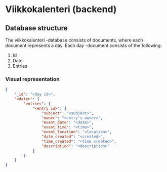 # Viikkokalenteri (backend)

## Database structure
The viikkokalenteri -database consists of documents, where each
document represents a day. Each day -document consists of the following:
1. Id
2. Date
3. Entries

### Visual representation
``` json
{
    "_id": "<day id>",
    "<date>": {
        "entries": {
            "<entry id>": {
                "subject": "<subject>",
                "owner": "<entry's owner>",
                "event_date": "<date>",
                "event_time": "<time>",
                "event_location": "<location>",
                "date_created": "<created>",
                "time_created": "<time created>",
                "description": "<description>"
            }
        }
    }
}
```
